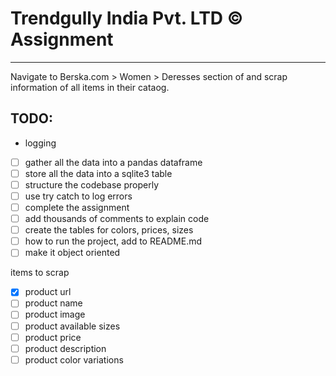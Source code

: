 # Trendgully India Pvt. LTD &copy; Assignment
---
Navigate to Berska.com > Women > Deresses section of  and scrap information of all items in their cataog.
## TODO:
- logging
- [ ] gather all the data into a pandas dataframe
- [ ] store all the data into a sqlite3 table
- [ ] structure the codebase properly
- [ ] use try catch to log errors
- [ ] complete the assignment
- [ ] add thousands of comments to explain code
- [ ] create the tables for colors, prices, sizes
- [ ] how to run the project, add to README.md
- [ ] make it object oriented

items to scrap
- [x] product url
- [ ] product name
- [ ] product image
- [ ] product available sizes
- [ ] product price
- [ ] product description
- [ ] product color variations
